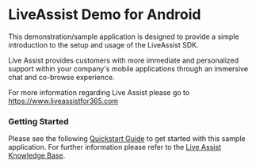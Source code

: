 # LiveAssist Demo for Android #
This demonstration/sample application is designed to provide a simple introduction
to the setup and usage of the LiveAssist SDK.

Live Assist provides customers with more immediate and personalized support within your company's
mobile applications through an immersive chat and co-browse experience.

For more information regarding Live Assist please go to https://www.liveassistfor365.com

### Getting Started ###
Please see the following [Quickstart Guide](https://www.liveassistfor365.com/en/support/knowledge-base/mobile/android-sdk/)
to get started with this sample application. For further information please refer to the [Live Assist Knowledge Base](https://www.liveassistfor365.com/en/support/knowledge-base/mobile).
